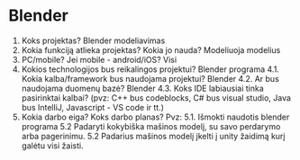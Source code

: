 # Blender
1. Koks projektas? Blender modeliavimas
2. Kokia funkciją atlieka projektas? Kokia jo nauda? Modeliuoja modelius
3. PC/mobile? Jei mobile - android/iOS? Visi
4. Kokios technologijos bus reikalingos projektui? Blender programa
	4.1. Kokia kalba/framework bus naudojama projektui? Blender
	4.2. Ar bus naudojama duomenų bazė? Blender
	4.3. Koks IDE labiausiai tinka pasirinktai kalbai? (pvz: C++ bus codeblocks, C# bus visual studio, Java bus IntelliJ, Javascript - VS code ir tt.)
5. Kokia darbo eiga? Koks darbo planas? Pvz:
	5.1. Išmokti naudotis blender programa
   5.2 Padaryti kokybiška mašinos modelį, su savo perdarymo arba pagerinimu.
   5.2 Padarius mašinos modelį įkelti į unity žaidimą kurį galėtu visi žaisti.
